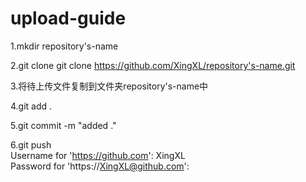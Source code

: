 # upload-guide
  
  1.mkdir repository's-name
  
  2.git clone git clone https://github.com/XingXL/repository's-name.git
  
  3.将待上传文件复制到文件夹repository's-name中
  
  4.git add .
  
  5.git commit -m "added ."
  
  6.git push  
  Username for 'https://github.com': XingXL  
  Password for 'https://XingXL@github.com':
    
